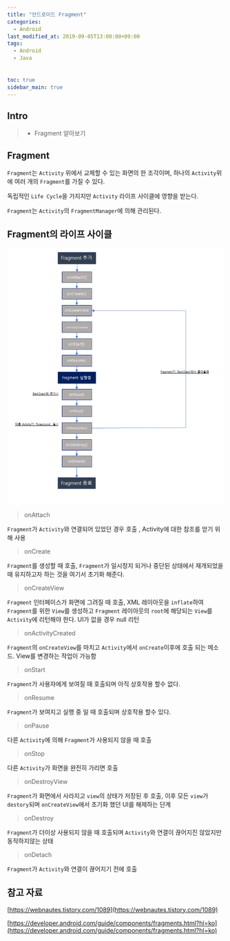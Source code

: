 ```yaml
---
title: "안드로이드 Fragment"
categories: 
  - Android
last_modified_at: 2019-09-05T13:00:00+09:00
tags: 
  - Android
  - Java


toc: true
sidebar_main: true
---
```


## Intro

> - Fragment 알아보기


## Fragment

`Fragment`는 `Activity` 위에서 교체할 수 있는 화면의 한 조각이며, 하나의 `Activity`위에 여러 개의 `Fragment`를 가질 수 있다.

독립적인 `Life Cycle`을 가지지만 `Activity` 라이프 사이클에 영향을 받는다. 

`Fragment`는 `Activity`의 `FragmentManager`에 의해 관리된다.

## Fragment의 라이프 사이클

![1](https://github.com/lesslate/lesslate.github.io/blob/master/assets/img/Android/FragmentLifeCycle/1.png?raw=true)


> onAttach

`Fragment`가 `Activity`와 연결되어 있었던 경우 호출 , Activity에 대한 참조를 얻기 위해 사용

> onCreate

`Fragment`를 생성할 때 호출, `Fragment`가 일시정지 되거나 중단된 상태에서 재개되었을때 유지하고자 하는 것을 여기서 초기화 해준다.

> onCreateView

`Fragment` 인터페이스가 화면에 그려질 때 호출, XML 레이아웃을 `inflate`하여 `Fragment`를 위한 `View`를 생성하고 `Fragment` 레이아웃의 `root`에 해당되는 `View`를 `Activity`에 리턴해야 한다. UI가 없을 경우 null 리턴

> onActivityCreated

`Fragment`의 `onCreateView`를 마치고 `Activity`에서 `onCreate`이후에 호출 되는 메소드. View를 변경하는 작업이 가능함

> onStart

`Fragment`가 사용자에게 보여질 때 호출되며 아직 상호작용 할수 없다.

> onResume

`Fragment`가 보여지고 실행 중 일 때 호출되며 상호작용 할수 있다.

> onPause

다른 `Activity`에 의해 `Fragment`가 사용되지 않을 때 호출

> onStop

다른 `Activity`가 화면을 완전히 가리면 호출 

> onDestroyView

`Fragment`가 화면에서 사라지고 `view`의 상태가 저장된 후 호출, 이후 모든 `view`가 `destory`되며 `onCreateView`에서 초기화 했던 UI를 해제하는 단계

> onDestroy

`Fragment`가 더이상 사용되지 않을 때 호출되며 `Activity`와 연결이 끊어지진 않았지만 동작하지않는 상태

> onDetach

`Fragment`가 `Activity`와 연결이 끊어지기 전에 호출



## 참고 자료

[https://webnautes.tistory.com/1089](https://webnautes.tistory.com/1089)

[https://developer.android.com/guide/components/fragments.html?hl=ko](https://developer.android.com/guide/components/fragments.html?hl=ko)
